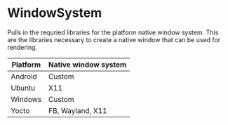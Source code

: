 # WindowSystem

Pulls in the requried libraries for the platform native window system.
This are the libraries necessary to create a native window that can be used for rendering.

|Platform|Native window system|
|--------|--------------------|
|Android |Custom              |
|Ubuntu  |X11                 |
|Windows |Custom              |
|Yocto   |FB, Wayland, X11    |
